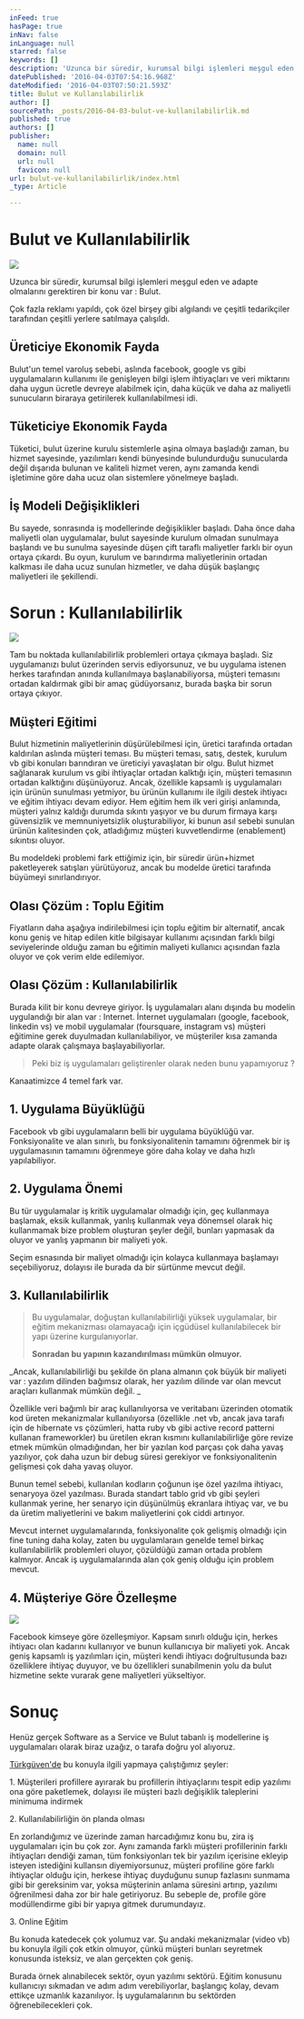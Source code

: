 ```yaml
---
inFeed: true
hasPage: true
inNav: false
inLanguage: null
starred: false
keywords: []
description: 'Uzunca bir süredir, kurumsal bilgi işlemleri meşgul eden ve adapte olmalarını gerektiren bir konu var : Bulut.'
datePublished: '2016-04-03T07:54:16.968Z'
dateModified: '2016-04-03T07:50:21.593Z'
title: Bulut ve Kullanılabilirlik
author: []
sourcePath: _posts/2016-04-03-bulut-ve-kullanilabilirlik.md
published: true
authors: []
publisher:
  name: null
  domain: null
  url: null
  favicon: null
url: bulut-ve-kullanilabilirlik/index.html
_type: Article

---
```

# Bulut ve Kullanılabilirlik
![](https://the-grid-user-content.s3-us-west-2.amazonaws.com/c4ce4076-e771-459e-9dc0-fd38b3bb0f83.jpg)

Uzunca bir süredir, kurumsal bilgi işlemleri meşgul eden ve adapte olmalarını gerektiren bir konu var : Bulut.

Çok fazla reklamı yapıldı, çok özel birşey gibi algılandı ve çeşitli tedarikçiler tarafından çeşitli yerlere satılmaya çalışıldı.

## Üreticiye Ekonomik Fayda

Bulut'un temel varoluş sebebi, aslında facebook, google vs gibi uygulamaların kullanımı ile genişleyen bilgi işlem ihtiyaçları ve veri miktarını daha uygun ücretle devreye alabilmek için, daha küçük ve daha az maliyetli sunucuların biraraya getirilerek kullanılabilmesi idi.

## Tüketiciye Ekonomik Fayda

Tüketici, bulut üzerine kurulu sistemlerle aşina olmaya başladığı zaman, bu hizmet sayesinde, yazılımları kendi bünyesinde bulundurduğu sunucularda değil dışarıda bulunan ve kaliteli hizmet veren, aynı zamanda kendi işletimine göre daha ucuz olan sistemlere yönelmeye başladı. 

## İş Modeli Değişiklikleri

Bu sayede, sonrasında iş modellerinde değişiklikler başladı. Daha önce daha maliyetli olan uygulamalar, bulut sayesinde kurulum olmadan sunulmaya başlandı ve bu sunulma sayesinde düşen çift taraflı maliyetler farklı bir oyun ortaya çıkardı. Bu oyun, kurulum ve barındırma maliyetlerinin ortadan kalkması ile daha ucuz sunulan hizmetler, ve daha düşük başlangıç maliyetleri ile şekillendi.

# Sorun : Kullanılabilirlik
![](https://the-grid-user-content.s3-us-west-2.amazonaws.com/bd719094-bc01-4af3-9a79-3823a53a00cb.jpg)

Tam bu noktada kullanılabilirlik problemleri ortaya çıkmaya başladı. Siz uygulamanızı bulut üzerinden servis ediyorsunuz, ve bu uygulama istenen herkes tarafından anında kullanılmaya başlanabiliyorsa, müşteri temasını ortadan kaldırmak gibi bir amaç güdüyorsanız, burada başka bir sorun ortaya çıkıyor.

## Müşteri Eğitimi

Bulut hizmetinin maliyetlerinin düşürülebilmesi için, üretici tarafında ortadan kaldırılan aslında müşteri teması. Bu müşteri teması, satış, destek, kurulum vb gibi konuları barındıran ve üreticiyi yavaşlatan bir olgu. Bulut hizmet sağlanarak kurulum vs gibi ihtiyaçlar ortadan kalktığı için, müşteri temasının ortadan kalktığını düşünüyoruz. Ancak, özellikle kapsamlı iş uygulamaları için ürünün sunulması yetmiyor, bu ürünün kullanımı ile ilgili destek ihtiyacı ve eğitim ihtiyacı devam ediyor. Hem eğitim hem ilk veri girişi anlamında, müşteri yalnız kaldığı durumda sıkıntı yaşıyor ve bu durum firmaya karşı güvensizlik ve memnuniyetsizlik oluşturabiliyor, ki bunun asıl sebebi sunulan ürünün kalitesinden çok, atladığımız müşteri kuvvetlendirme (enablement) sıkıntısı oluyor.

Bu modeldeki problemi fark ettiğimiz için, bir süredir ürün+hizmet paketleyerek satışları yürütüyoruz, ancak bu modelde üretici tarafında büyümeyi sınırlandırıyor.

## Olası Çözüm : Toplu Eğitim

Fiyatların daha aşağıya indirilebilmesi için toplu eğitim bir alternatif, ancak konu geniş ve hitap edilen kitle bilgisayar kullanımı açısından farklı bilgi seviyelerinde olduğu zaman bu eğitimin maliyeti kullanıcı açısından fazla oluyor ve çok verim elde edilemiyor.

## Olası Çözüm : Kullanılabilirlik 

Burada kilit bir konu devreye giriyor. İş uygulamaları alanı dışında bu modelin uygulandığı bir alan var : Internet. İnternet uygulamaları (google, facebook, linkedin vs) ve mobil uygulamalar (foursquare, instagram vs) müşteri eğitimine gerek duyulmadan kullanılabiliyor, ve müşteriler kısa zamanda adapte olarak çalışmaya başlayabiliyorlar. 
> 
> Peki biz iş uygulamaları geliştirenler olarak neden bunu yapamıyoruz ? 

Kanaatimizce 4 temel fark var.

## 1\. Uygulama Büyüklüğü

Facebook vb gibi uygulamaların belli bir uygulama büyüklüğü var. Fonksiyonalite ve alan sınırlı, bu fonksiyonalitenin tamamını öğrenmek bir iş uygulamasının tamamını öğrenmeye göre daha kolay ve daha hızlı yapılabiliyor.

## 2\. Uygulama Önemi

Bu tür uygulamalar iş kritik uygulamalar olmadığı için, geç kullanmaya başlamak, eksik kullanmak, yanlış kullanmak veya dönemsel olarak hiç kullanmamak bize problem oluşturan şeyler değil, bunları yapmasak da oluyor ve yanlış yapmanın bir maliyeti yok.

Seçim esnasında bir maliyet olmadığı için kolayca kullanmaya başlamayı seçebiliyoruz, dolayısı ile burada da bir sürtünme mevcut değil.

## 3\. Kullanılabilirlik

> Bu uygulamalar, doğuştan kullanılabilirliği yüksek uygulamalar, bir eğitim mekanizması olamayacağı için içgüdüsel kullanılabilecek bir yapı üzerine kurgulanıyorlar. 
> 
> **Sonradan bu yapının kazandırılması mümkün olmuyor.**

_Ancak, kullanılabilirliği bu şekilde ön plana almanın çok büyük bir maliyeti var  : yazılım dilinden bağımsız olarak, her yazılım dilinde var olan mevcut araçları kullanmak mümkün değil. _

Özellikle veri bağımlı bir araç kullanılıyorsa ve veritabanı üzerinden otomatik kod üreten mekanizmalar kullanılıyorsa (özellikle .net vb, ancak java tarafı için de hibernate vs çözümleri, hatta ruby vb gibi active record patterni kullanan frameworkler) bu üretilen ekran kısmını kullanılabilirliğe göre revize etmek mümkün olmadığından, her bir yazılan kod parçası çok daha yavaş yazılıyor, çok daha uzun bir debug süresi gerekiyor ve fonksiyonalitenin gelişmesi çok daha yavaş oluyor.

Bunun temel sebebi, kullanılan kodların çoğunun işe özel yazılma ihtiyacı, senaryoya özel yazılması. Burada standart tablo grid vb gibi şeyleri kullanmak yerine, her senaryo için düşünülmüş ekranlara ihtiyaç var, ve bu da üretim maliyetlerini ve bakım maliyetlerini çok ciddi artırıyor.

Mevcut internet uygulamalarında, fonksiyonalite çok gelişmiş olmadığı için fine tuning daha kolay, zaten bu uygulamlaraın genelde temel birkaç kullanılabilirlik problemleri oluyor, çözüldüğü zaman ortada problem kalmıyor. Ancak iş uygulamalarında alan çok geniş olduğu için problem mevcut.

## 4\. Müşteriye Göre Özelleşme
![](https://the-grid-user-content.s3-us-west-2.amazonaws.com/d82a515f-4a6f-4b47-9ff6-7960b95d3716.jpg)

Facebook kimseye göre özelleşmiyor. Kapsam sınırlı olduğu için, herkes ihtiyacı olan kadarını kullanıyor ve bunun kullanıcıya bir maliyeti yok. Ancak geniş kapsamlı iş yazılımları için, müşteri kendi ihtiyacı doğrultusunda bazı özelliklere ihtiyaç duyuyor, ve bu özellikleri sunabilmenin yolu da bulut hizmetine sekte vurarak gene maliyetleri yükseltiyor.

# Sonuç

Henüz gerçek Software as a Service ve Bulut tabanlı iş modellerine iş uygulamaları olarak biraz uzağız, o tarafa doğru yol alıyoruz.

[Türkgüven'de][0] bu konuyla ilgili yapmaya çalıştığımız şeyler: 

1\. Müşterileri profillere ayırarak bu profillerin ihtiyaçlarını tespit edip yazılımı ona göre paketlemek, dolayısı ile müşteri bazlı değişiklik taleplerini minimuma indirmek

2\. Kullanılabilirliğin ön planda olması

En zorlandığımız ve üzerinde zaman harcadığımız konu bu, zira iş uygulamaları için bu çok zor. Aynı zamanda farklı müşteri profillerinin farklı ihtiyaçları dendiği zaman, tüm fonksiyonları tek bir yazılım içerisine ekleyip isteyen istediğini kullansın diyemiyorsunuz, müşteri profiline göre farklı ihtiyaçlar olduğu için, herkese ihtiyaç duyduğunu sunup fazlasını sunmama gibi bir gereksinim var, yoksa müşterinin anlama süresini artırıp, yazılımı öğrenilmesi daha zor bir hale getiriyoruz. Bu sebeple de, profile göre modüllendirme gibi bir yapıya gitmek durumundayız.

3\. Online Eğitim

Bu konuda katedecek çok yolumuz var. Şu andaki mekanizmalar (video vb) bu konuyla ilgili çok etkin olmuyor, çünkü müşteri bunları seyretmek konusunda isteksiz, ve alan gerçekten çok geniş.

Burada örnek alınabilecek sektör, oyun yazılımı sektörü. Eğitim konusunu kullanıcıyı sıkmadan ve adım adım verebiliyorlar, başlangıç kolay, devam ettikçe uzmanlık kazanılıyor. İş uygulamalarının bu sektörden öğrenebilecekleri çok.

[0]: http://www.turkguven.com/